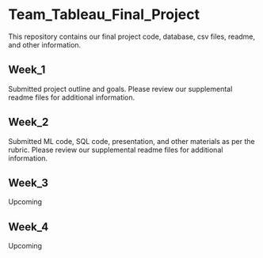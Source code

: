 # Team_Tableau_Final_Project  
This repository contains our final project code, database, csv files, readme, and other information.  

## Week_1  
Submitted project outline and goals. Please review our supplemental readme files for additional information.    

## Week_2  
Submitted ML code, SQL code, presentation, and other materials as per the rubric. Please review our supplemental readme files for additional information.    

## Week_3
Upcoming  

## Week_4  
Upcoming
